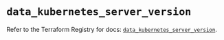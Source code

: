 # `data_kubernetes_server_version`

Refer to the Terraform Registry for docs: [`data_kubernetes_server_version`](https://registry.terraform.io/providers/hashicorp/kubernetes/2.36.0/docs/data-sources/server_version).

